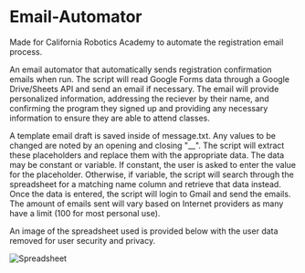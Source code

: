 # Email-Automator

Made for California Robotics Academy to automate the registration email process. 

An email automator that automatically sends registration confirmation emails when run. The script will read Google Forms data through a Google Drive/Sheets API and send an email if necessary. The email will provide personalized information, addressing the reciever by their name, and confirming the program they signed up and providing any necessary information to ensure they are able to attend classes. 

A template email draft is saved inside of message.txt. Any values to be changed are noted by an opening and closing "__". The script will extract these placeholders and replace them with the appropriate data. The data may be constant or variable. If constant, the user is asked to enter the value for the placeholder. Otherwise, if variable, the script will search through the spreadsheet for a matching name column and retrieve that data instead. Once the data is entered, the script will login to Gmail and send the emails. The amount of emails sent will vary based on Internet providers as many have a limit (100 for most personal use). 

An image of the spreadsheet used is provided below with the user data removed for user security and privacy.

![Spreadsheet](images/"sample_data.png")
